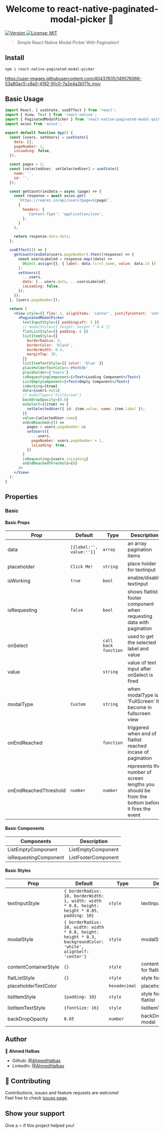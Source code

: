 <h1 align="center">Welcome to react-native-paginated-modal-picker 👋</h1>
<p>
  <a href="https://www.npmjs.com/package/react-native-paginated-modal-picker" target="_blank">
    <img alt="Version" src="https://img.shields.io/npm/v/react-native-paginated-modal-picker.svg">
  </a>
  <a href="#" target="_blank">
    <img alt="License: MIT" src="https://img.shields.io/badge/License-MIT-yellow.svg" />
  </a>
</p>

> Simple React Native Modal Picker With Pagination!

## Install

```sh
npm i react-native-paginated-modal-picker
```

https://user-images.githubusercontent.com/40437835/149576066-53a80ac5-c8a0-4192-91c0-7a2e4a2b171c.mov

## Basic Usage

```jsx
import React, { useState, useEffect } from 'react';
import { View, Text } from 'react-native';
import { PaginatedModalPicker } from 'react-native-paginated-modal-picker';
import axios from 'axios';

export default function App() {
  const [users, setUsers] = useState({
    data: [],
    pageNumber: 1,
    isLoading: false,
  });

  const pages = 2;
  const [selectedUser, setSelectedUser] = useState({
    name: '',
    id: '',
  });

  const getCountriesData = async (page) => {
    const response = await axios.get(
      `https://reqres.in/api/users?page=${page}`,
      {
        headers: {
          'Content-Type': 'application/json',
        },
      }
    );

    return response.data.data;
  };

  useEffect(() => {
    getCountriesData(users.pageNumber).then((response) => {
      const usersLabeled = response.map((data) =>
        Object.assign({}, { label: data.first_name, value: data.id })
      );
      setUsers({
        ...users,
        data: [...users.data, ...usersLabeled],
        isLoading: false,
      });
    });
  }, [users.pageNumber]);

  return (
    <View style={{ flex: 1, alignItems: 'center', justifyContent: 'center' }}>
      <PaginatedModalPicker
        textInputStyle={{ paddingLeft: 5 }}
        // modalStyle={{ height: height * 0.4 }}
        flatListStyle={{ padding: 6 }}
        listItemStyle={{
          borderRadius: 5,
          borderColor: 'black',
          borderWidth: 0.4,
          marginTop: 20,
        }}
        listItemTextStyle={{ color: 'blue' }}
        placeholderTextColor='#9b9b9b'
        placeholder={'Users'}
        isRequestingComponent={<Text>Loading Component</Text>}
        ListEmptyComponent={<Text>Empty Component</Text>}
        isWorking={true}
        data={users.data}
        // modalType={'FullScreen'}
        backDropOpacity={0.6}
        onSelect={(item) => {
          setSelectedUser({ id: item.value, name: item.label });
        }}
        value={selectedUser.name}
        onEndReached={() =>
          pages > users.pageNumber &&
          setUsers({
            ...users,
            pageNumber: users.pageNumber + 1,
            isLoading: true,
          })
        }
        isRequesting={users.isLoading}
        onEndReachedThreshold={0}
      />
    </View>
  );
}
```

## Properties

### Basic

#### Basic Props

| Prop                  | Default                  | Type                 | Description                                                                                     |
| --------------------- | ------------------------ | -------------------- | ----------------------------------------------------------------------------------------------- |
| data                  | `[{label:'', value:''}]` | `array`              | an array pagination items                                                                       |
| placeholder           | `Click Me!`              | `string`             | place holder for textinput                                                                      |
| isWorking             | `true`                   | `bool`               | enable/disable textinput                                                                        |
| isRequesting          | `false`                  | `bool`               | shows flatlist footer component when requesting data with pagination                            |
| onSelect              | ` `                      | `call back function` | used to get the selected label and value                                                        |
| value                 | ` `                      | `string`             | value of text input after onSelect is fired                                                     |
| modalType             | `Custom`                 | `string`             | when modalType is 'FullScreen' it become in fullscreen view                                     |
| onEndReached          | ` `                      | `function`           | triggered when end of flatlist reached incase of pagination                                     |
| onEndReachedThreshold | `number`                 | `number`             | represents the number of screen lengths you should be from the bottom before it fires the event |

#### Basic Components

| Components            | Description         |
| --------------------- | ------------------- |
| ListEmptyComponent    | ListEmptyComponent  |
| isRequestingComponent | ListFooterComponent |

#### Basic Styles

| Prop                  | Default                                                                                                        | Type          | Description                        |
| --------------------- | -------------------------------------------------------------------------------------------------------------- | ------------- | ---------------------------------- |
| textInputStyle        | `{ borderRadius: 10, borderWidth: 1, width: width * 0.8, height: height * 0.05, padding: 10}`                  | `style`       | textInputStyle                     |
| modalStyle            | `{ borderRadius: 10, width: width * 0.8, height: height * 0.3, backgroundColor: 'white', alignSelf: 'center'}` | `style`       | modalStyle                         |
| contentContainerStyle | `{}`                                                                                                           | `style`       | contentContainerStyle for flatlist |
| flatListStyle         | `{}`                                                                                                           | `style`       | style for flatlist                 |
| placeholderTextColor  | ` `                                                                                                            | `hexadecimal` | placeholderTextColor               |
| listItemStyle         | `{padding: 10}`                                                                                                | `style`       | style for each item in flatlist    |
| listItemTextStyle     | `{fontSize: 16}`                                                                                               | `style`       | listItemTextStyle                  |
| backDropOpacity       | `0.65`                                                                                                         | `number`      | backDropOpacity of modal           |

## Author

👤 **Ahmed Halbas**

- Github: [@AhmedHalbas](https://github.com/AhmedHalbas)
- LinkedIn: [@AhmedHalbas](https://linkedin.com/in/AhmedHalbas)

## 🤝 Contributing

Contributions, issues and feature requests are welcome!<br />Feel free to check [issues page](https://github.com/AhmedHalbas/react-native-paginated-modal-picker/issues).

## Show your support

Give a ⭐️ if this project helped you!

